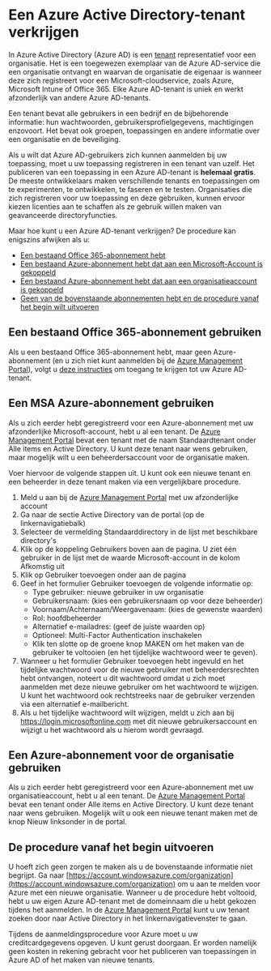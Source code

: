 <properties
    pageTitle="Een Azure AD-tenant verkrijgen | Microsoft Azure"
    description="Een Azure Active Directory-tenant verkrijgen voor het registreren en maken van toepassingen."
    services="active-directory"
    documentationCenter=""
    authors="dstrockis"
    manager="terrylan"
    editor=""/>

<tags
    ms.service="active-directory"
    ms.workload="identity"
    ms.tgt_pltfrm="na"
    ms.devlang="na"
    ms.topic="hero-article"
    ms.date="09/28/2015"
    ms.author="dastrock"/>


# Een Azure Active Directory-tenant verkrijgen

In Azure Active Directory (Azure AD) is een [tenant](https://msdn.microsoft.com/library/azure/jj573650.aspx#BKMK_WhatIsAnAzureADTenant) representatief voor een organisatie.  Het is een toegewezen exemplaar van de Azure AD-service die een organisatie ontvangt en waarvan de organisatie de eigenaar is wanneer deze zich registreert voor een Microsoft-cloudservice, zoals Azure, Microsoft Intune of Office 365.  Elke Azure AD-tenant is uniek en werkt afzonderlijk van andere Azure AD-tenants.  

Een tenant bevat alle gebruikers in een bedrijf en de bijbehorende informatie: hun wachtwoorden, gebruikersprofielgegevens, machtigingen enzovoort.  Het bevat ook groepen, toepassingen en andere informatie over een organisatie en de beveiliging.

Als u wilt dat Azure AD-gebruikers zich kunnen aanmelden bij uw toepassing, moet u uw toepassing registreren in een tenant van uzelf.  Het publiceren van een toepassing in een Azure AD-tenant is **helemaal gratis**.  De meeste ontwikkelaars maken verschillende tenants en toepassingen om te experimenten, te ontwikkelen, te faseren en te testen.  Organisaties die zich registreren voor uw toepassing en deze gebruiken, kunnen ervoor kiezen licenties aan te schaffen als ze gebruik willen maken van geavanceerde directoryfuncties.

Maar hoe kunt u een Azure AD-tenant verkrijgen?  De procedure kan enigszins afwijken als u:

- [Een bestaand Office 365-abonnement hebt](#use-an-existing-office-365-subscription)
- [Een bestaand Azure-abonnement hebt dat aan een Microsoft-Account is gekoppeld](#use-an-msa-azure-subscription)
- [Een bestaand Azure-abonnement hebt dat aan een organisatieaccount is gekoppeld](#use-an-organizational-azure-subscription)
- [Geen van de bovenstaande abonnementen hebt en de procedure vanaf het begin wilt uitvoeren](#start-from-scratch)

## Een bestaand Office 365-abonnement gebruiken
Als u een bestaand Office 365-abonnement hebt, maar geen Azure-abonnement (en u zich niet kunt aanmelden bij de [Azure Management Portal](https://manage.windowsazure.com)), volgt u [deze instructies](https://technet.microsoft.com/library/dn832618.aspx) om toegang te krijgen tot uw Azure AD-tenant.

## Een MSA Azure-abonnement gebruiken
Als u zich eerder hebt geregistreerd voor een Azure-abonnement met uw afzonderlijke Microsoft-account, hebt u al een tenant.  De [Azure Management Portal](https://manage.windowsazure.com) bevat een tenant met de naam Standaardtenant onder Alle items en Active Directory.  U kunt deze tenant naar wens gebruiken, maar mogelijk wilt u een beheerdersaccount voor de organisatie maken.

Voer hiervoor de volgende stappen uit.  U kunt ook een nieuwe tenant en een beheerder in deze tenant maken via een vergelijkbare procedure.

1.  Meld u aan bij de [Azure Management Portal](https://manage.windowsazure.com) met uw afzonderlijke account
2.  Ga naar de sectie Active Directory van de portal (op de linkernavigatiebalk)
3.  Selecteer de vermelding Standaarddirectory in de lijst met beschikbare directory's
4.  Klik op de koppeling Gebruikers boven aan de pagina.  U ziet één gebruiker in de lijst met de waarde Microsoft-account in de kolom Afkomstig uit
5.  Klik op Gebruiker toevoegen onder aan de pagina
6.  Geef in het formulier Gebruiker toevoegen de volgende informatie op:
    - Type gebruiker: nieuwe gebruiker in uw organisatie
    - Gebruikersnaam: (kies een gebruikersnaam op voor deze beheerder)
    - Voornaam/Achternaam/Weergavenaam: (kies de gewenste waarden)
    - Rol: hoofdbeheerder
    - Alternatief e-mailadres: (geef de juiste waarden op)
    - Optioneel: Multi-Factor Authentication inschakelen
    - Klik ten slotte op de groene knop MAKEN om het maken van de gebruiker te voltooien (en het tijdelijke wachtwoord weer te geven).
7.  Wanneer u het formulier Gebruiker toevoegen hebt ingevuld en het tijdelijke wachtwoord voor de nieuwe gebruiker met beheerdersrechten hebt ontvangen, noteert u dit wachtwoord omdat u zich moet aanmelden met deze nieuwe gebruiker om het wachtwoord te wijzigen. U kunt het wachtwoord ook rechtstreeks naar de gebruiker verzenden via een alternatief e-mailbericht.
8.  Als u het tijdelijke wachtwoord wilt wijzigen, meldt u zich aan bij https://login.microsoftonline.com met dit nieuwe gebruikersaccount en wijzigt u het wachtwoord als u hierom wordt gevraagd.


## Een Azure-abonnement voor de organisatie gebruiken
Als u zich eerder hebt geregistreerd voor een Azure-abonnement met uw organisatieaccount, hebt u al een tenant.  De [Azure Management Portal](https://manage.windowsazure.com) bevat een tenant onder Alle items en Active Directory.  U kunt deze tenant naar wens gebruiken.  Mogelijk wilt u ook een nieuwe tenant maken met de knop Nieuw linksonder in de portal.


## De procedure vanaf het begin uitvoeren
U hoeft zich geen zorgen te maken als u de bovenstaande informatie niet begrijpt.  Ga naar [https://account.windowsazure.com/organization](https://account.windowsazure.com/organization) om u aan te melden voor Azure met een nieuwe organisatie.  Wanneer u de procedure hebt voltooid, hebt u uw eigen Azure AD-tenant met de domeinnaam die u hebt gekozen tijdens het aanmelden.  In de [Azure Management Portal](https://manage.windowsazure.com) kunt u uw tenant zoeken door naar Active Directory in het linkernavigatievenster te gaan.

Tijdens de aanmeldingsprocedure voor Azure moet u uw creditcardgegevens opgeven.  U kunt gerust doorgaan. Er worden namelijk geen kosten in rekening gebracht voor het publiceren van toepassingen in Azure AD of het maken van nieuwe tenants.



<!--HONumber=Sep16_HO3-->


